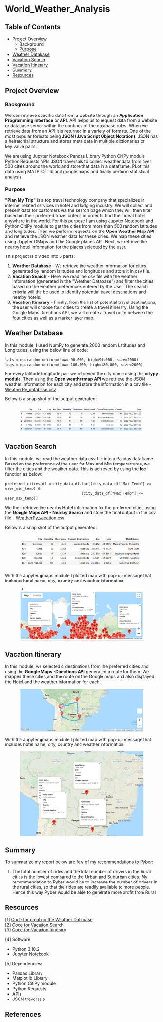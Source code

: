 # World_Weather_Analysis


## Table of Contents
- [Project Overview](#OverviewProject)
  * [Background](#Background)
  * [Purpose](#purpose)
- [Weather Database](#Weather_Database)
- [Vacation Search](#Vacation_Search)
- [Vacation Itinerary](#Vacation_Itinerary)    
- [Summary](#Summary)
- [Resources](#resources)


## <a name="OverviewProject"></a>Project Overview
### <a name="Background"></a>Background
We can retrieve specific data from a website through an **Application Programming Interface** or **API**. API helps us to request data from a website or database server within the confines of the database rules. When we retrieve data from an API it is returned in a variety of formats. One of the most popular formats being **JSON (Java Script Object Notation)**. JSON has a heirarchial structure and stores meta data in multiple dictionaries or key:value pairs.

We are using 
Jupyter Notebook
Pandas Library
Python CitiPy module
Python Requests
APIs
JSON traversals
to collect weather data from over 500 cities around the world and store that data in a dataframe. PLot this data using MATPLOT lib and google maps and finally perform statistical analysis.

### <a name="Purpose"></a>Purpose
**"Plan My Trip"** is a top travel technology company that specializes in internet related services in hotel and lodging industry. We will collect and present data for customers via the search page which they will then filter based on their preferred travel criteria in order to find their ideal hotel anywhere in the world. For this purpose I am using Jupyter Notebook and Python CitiPy module to get the cities from more than 500 random latitudes and longitudes. Then we perform requests on the **Open Weather Map API** and retrieve the JSON weather data for these cities. We map these cities using Jupyter GMaps and the Google places API. Next, we retrieve the nearby hotel information for the places selected by the user.

This project is divided into 3 parts:
1. **Weather Database** - We retrieve the weather information for cities generated by random latitudes and longitudes and store it in csv file.
2. **Vacation Search** - Here, we read the csv file with the weather information (generated in the "Weather Database") and filter the cities based on the weather preferences entered by the User. The search criteria will the be used to identify potential travel destinations and nearby hotels.  
3. **Vacation Itinerary** - Finally, from the list of potential travel destinations, the user will choose four cities to create a travel itinerary. Using the Google Maps Directions API, we will create a travel route between the four cities as well as a marker layer map.

 ## <a name="Weather_Database"></a>Weather Database
In this module, I used NumPy to generate 2000 random Latitudes and Longitudes, using the below line of code:
```
lats = np.random.uniform(low=-90.000, high=90.000, size=2000)
lngs = np.random.uniform(low=-180.000, high=180.000, size=2000)
```

For every latitude,longitude pair we retrieved the city name using the **citypy module**. Then using the **Open weathermap API** we retrieve the JSON weather information for each city and store the information in a csv file -  [WeatherPy_database.csv](Weather_Database/WeatherPy_database.csv)

Below is a snap shot of the output generated:

<p align="center"> <img src = "Images/weatherdata.png" width ="80%"> </p>
 
 ## <a name="Vacation_Search"></a>Vacation Search
In this module, we read the weather data csv file into a Pandas dataframe. Based on the preference of the user for Max and Min temperartures, we filter the cities and the weather data. This is achieved by using the **loc** function as below:

```
preferred_cities_df = city_data_df.loc[(city_data_df["Max Temp"] >= user_min_temp) & 
                                   (city_data_df["Max Temp"] <= user_max_temp)]
```

We then retrieve the nearby Hotel information for the preferred cities using the **Google Maps API - Nearby Search** and store the final output in the csv file - [WeatherPy_vacation.csv](Vacation_Search/WeatherPy_vacation.csv) 

Below is a snap shot of the output generated:

<p align="center"> <img src = "Images/hotelinfo.png" width ="80%"> </p>

With the Jupyter gmaps module I plotted map with pop-up message that includes hotel name, city, country and weather information.

<p align="center"> <img src = "Vacation_Search/WeatherPy_vacation_map.png" width ="80%"> </p>

 ## <a name="Vacation_Itinerary"></a>Vacation Itinerary

In this module, we selected 4 destinations from the preferred cities and using the **Google Maps -Directions API** generated a route for them. We mapped these cities,and the route on the Google maps and also displayed the Hotel and the weather information for each.


<p align="center"> <img src = "Vacation_Itinerary/WeatherPy_travel_map.png" width ="80%"> </p>

With the Jupyter gmaps module I plotted map with pop-up message that includes hotel name, city, country and weather information.

<p align="center"> <img src = "Vacation_Itinerary/WeatherPy_travel_map_markers.png" width ="80%"> </p>


## <a name="Summary"></a>Summary

To summarize my report below are few of my recommendations to Pyber:

1. The total number of rides and the total number of drivers in the Rural cities is the lowest compared to the Urban and Suburban cities. My recommendation to Pyber would be to increase the number of drivers in the rural cities, so that the rides are readily available to more people. Hence this way Pyber would be able to generate more profit from Rural 

## <a name="resources"></a> Resources
[1] [Code for creating the Weather Database](Weather_Database.ipynb) <br>
[2] [Code for Vacation Search](Vacation_Search/Vacation_Search) <br>
[3] [Code for Vacation Itinerary](Vacation_Itinerary/Vacation_Itinerary.csv)  <br>

[4] Software: 
* Python 3.10.2
* Jupyter Notebook <br>

[5] Dependencies:
* Pandas Library
* Matplotlib Library
* Python CitiPy module
* Python Requests
* APIs
* JSON traversals

## <a name="references"></a> References


 
